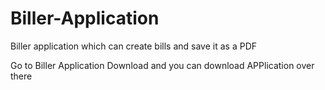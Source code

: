 # Biller-Application
Biller application which can create bills and save it as a PDF

Go to Biller Application Download and you can download APPlication over there 
